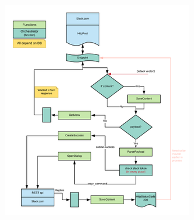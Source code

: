 ![alt text](https://raw.githubusercontent.com/alfameCom/slackintegration/master/SlackIntegration.png)